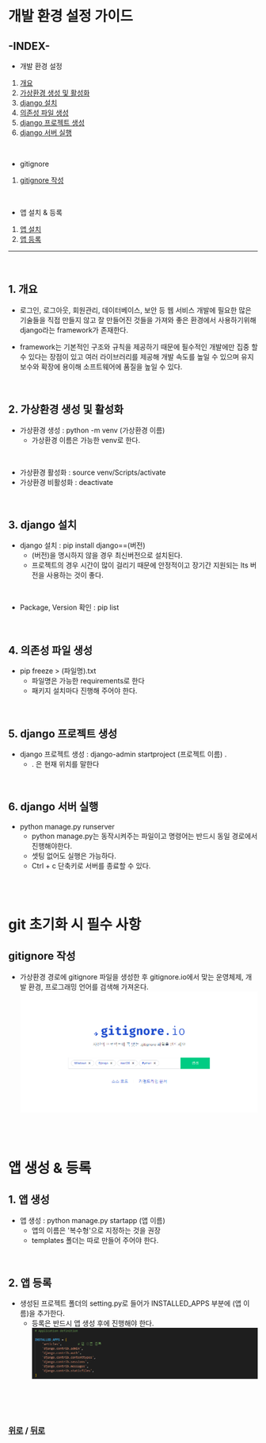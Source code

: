 # 개발 환경 설정 가이드

## **-INDEX-**
* 개발 환경 설정
1. [개요](#1-개요)
2. [가상환경 생성 및 활성화](#2-가상환경-생성-및-활성화)
3. [django 설치](#3-django-설치)
4. [의존성 파일 생성](#4-의존성-파일-생성)
5. [django 프로젝트 생성](#5-django-프로젝트-생성)
6. [django 서버 실행](#6-django-서버-실행)

<br>

* gitignore
1. [gitignore 작성](#gitignore-작성)

<br>

* 앱 설치 & 등록
1. [앱 설치](#1-앱-생성)
2. [앱 등록](#2-앱-등록)
---
<br>

## **1. 개요**
* 로그인, 로그아웃, 회원관리, 데이터베이스, 보안 등 웹 서비스 개발에 필요한  많은 기술들을
  직접 만들지 않고 잘 만들어진 것들을 가져와 좋은 환경에서 사용하기위해 django라는 framework가 존재한다.

* framework는 기본적인 구조와 규칙을 제공하기 때문에 필수적인 개발에만 집중 할 수 있다는 장점이 있고 여러 라이브러리를 제공해 개발 속도를 높일 수 있으며 유지보수와 확장에 용이해 소프트웨어에 품질을 높일 수 있다.

<br>

## **2. 가상환경 생성 및 활성화**
* 가상환경 생성 : python -m venv (가상환경 이름)
  * 가상환경 이름은 가능한 venv로 한다.

<br>

* 가상환경 활성화 : source venv/Scripts/activate
* 가상환경 비활성화 : deactivate


<br>

## **3. django 설치**
* django 설치 : pip install django==(버전)
  * (버전)을 명시하지 않을 경우 최신버전으로 설치된다.
  * 프로젝트의 경우 시간이 많이 걸리기 때문에 안정적이고 장기간 지원되는
    lts 버전을 사용하는 것이 좋다.

<br>

* Package, Version 확인 : pip list

<br>

## **4. 의존성 파일 생성**
* pip freeze > (파일명).txt
  * 파일명은 가능한 requirements로 한다
  * 패키지 설치마다 진행해 주어야 한다.

<br>

## **5. django 프로젝트 생성**
* django 프로젝트 생성 : django-admin startproject (프로젝트 이름) .
  * . 은 현재 위치를 말한다

<br>

## **6. django 서버 실행**
* python manage.py runserver
  * python manage.py는 동작시켜주는 파일이고 명령어는 반드시 동일 경로에서 진행해야한다.
  * 셋팅 없어도 실행은 가능하다.
  * Ctrl + c 단축키로 서버를 종료할 수 있다.

<br>

<br>

# git 초기화 시 필수 사항

## gitignore 작성
* 가상환경 경로에 gitignore 파일을 생성한 후 gitignore.io에서 맞는 운영체제, 개발 환경, 프로그래밍 언어를 검색해 가져온다.
![사진](ignore.png)

<br>

<br>

# 앱 생성 & 등록

## 1. 앱 생성
* 앱 생성 : python manage.py startapp (앱 이름)
  * 앱의 이름은 '복수형'으로 지정하는 것을 권장
  * templates 폴더는 따로 만들어 주어야 한다.

<br>

## 2. 앱 등록
* 생성된 프로젝트 폴더의 setting.py로 들어가 INSTALLED_APPS 부분에 (앱 이름)을 추가한다.
  * 등록은 반드시 앱 생성 후에 진행해야 한다.
![사진](app.png)

<br>

<br>

<br>

### [위로](#개발-환경-설정-가이드) / [뒤로](/django/README.md)